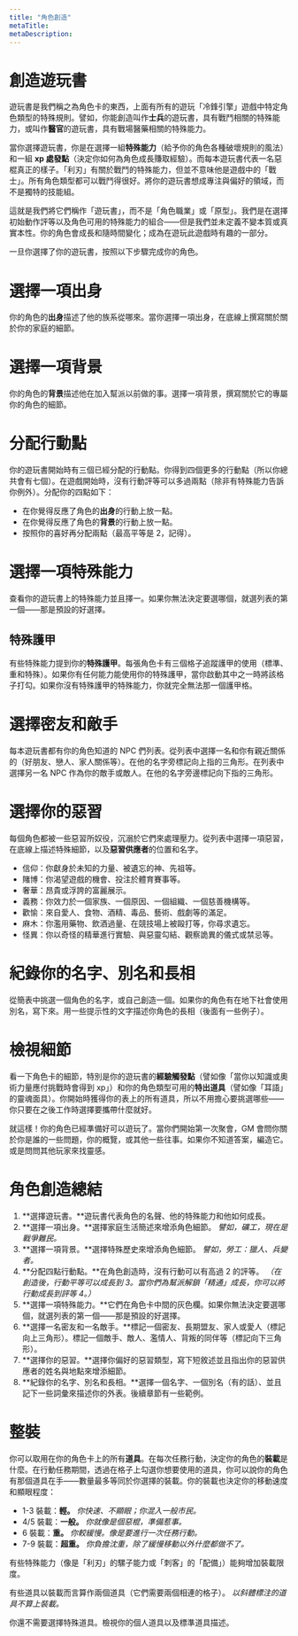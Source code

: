 ```yaml
---
title: "角色創造"
metaTitle: 
metaDescription: 
---
```


# 創造遊玩書

遊玩書是我們稱之為角色卡的東西，上面有所有的遊玩「冷鋒引擎」遊戲中特定角色類型的特殊規則。譬如，你能創造叫作**士兵**的遊玩書，具有戰鬥相關的特殊能力，或叫作**醫官**的遊玩書，具有戰場醫藥相關的特殊能力。

當你選擇遊玩書，你是在選擇一組**特殊能力**（給予你的角色各種破壞規則的風法）和一組 **xp 處發點**（決定你如何為角色成長賺取經驗）。而每本遊玩書代表一名惡棍真正的樣子。「利刃」有關於戰鬥的特殊能力，但並不意味他是遊戲中的「戰士」。所有角色類型都可以戰鬥得很好。將你的遊玩書想成專注與偏好的領域，而不是獨特的技能組。

這就是我們將它們稱作「遊玩書」，而不是「角色職業」或「原型」。我們是在選擇初始動作評等以及角色可用的特殊能力的組合——但是我們並未定義不變本質或真實本性。你的角色會成長和隨時間變化；成為在遊玩此遊戲時有趣的一部分。

一旦你選擇了你的遊玩書，按照以下步驟完成你的角色。

# 選擇一項出身

你的角色的**出身**描述了他的族系從哪來。當你選擇一項出身，在底線上撰寫關於關於你的家庭的細節。

# 選擇一項背景

你的角色的**背景**描述他在加入幫派以前做的事。選擇一項背景，撰寫關於它的專屬你的角色的細節。

# 分配行動點

你的遊玩書開始時有三個已經分配的行動點。你得到四個更多的行動點（所以你總共會有七個）。在遊戲開始時，沒有行動評等可以多過兩點（除非有特殊能力告訴你例外）。分配你的四點如下：

* 在你覺得反應了角色的**出身**的行動上放一點。
* 在你覺得反應了角色的**背景**的行動上放一點。
* 按照你的喜好再分配兩點（最高平等是 2，記得）。

# 選擇一項特殊能力

查看你的遊玩書上的特殊能力並且擇一。如果你無法決定要選哪個，就選列表的第一個——那是預設的好選擇。

## 特殊護甲

有些特殊能力提到你的**特殊護甲**。每張角色卡有三個格子追蹤護甲的使用（標準、重和特殊）。如果你有任何能力能使用你的特殊護甲，當你啟動其中之一時將該格子打勾。如果你沒有特殊護甲的特殊能力，你就完全無法那一個護甲格。

# 選擇密友和敵手

每本遊玩書都有你的角色知道的 NPC 們列表。從列表中選擇一名和你有親近關係的（好朋友、戀人、家人關係等）。在他的名字旁標記向上指的三角形。在列表中選擇另一名 NPC 作為你的敵手或敵人。在他的名字旁邊標記向下指的三角形。

# 選擇你的惡習

每個角色都被一些惡習所奴役，沉溺於它們來處理壓力。從列表中選擇一項惡習，在底線上描述特殊細節，以及**惡習供應者**的位置和名字。

* <span class="game-term">信仰：</span>你獻身於未知的力量、被遺忘的神、先祖等。
* <span class="game-term">賭博：</span>你渴望遊戲的機會、投注於體育賽事等。
* <span class="game-term">奢華：</span>昂貴或浮誇的富麗展示。
* <span class="game-term">義務：</span>你效力於一個家族、一個原因、一個組織、一個慈善機構等。
* <span class="game-term">歡愉：</span>來自愛人、食物、酒精、毒品、藝術、戲劇等的滿足。
* <span class="game-term">麻木：</span>你濫用藥物、飲酒過量、在競技場上被毆打等，你尋求遺忘。
* <span class="game-term">怪異：</span>你以奇怪的精華進行實驗、與惡靈勾結、觀察詭異的儀式或禁忌等。

# 紀錄你的名字、別名和長相

從簡表中挑選一個角色的名字，或自己創造一個。如果你的角色有在地下社會使用別名，寫下來。用一些提示性的文字描述你角色的長相（後面有一些例子）。

# 檢視細節

看一下角色卡的細節，特別是你的遊玩書的**經驗觸發點**（譬如像「當你以知識或奧術力量應付挑戰時會得到 xp」）和你的角色類型可用的**特出道具**（譬如像「耳語」的靈魂面具）。你開始時獲得你的表上的所有道具，所以不用擔心要挑選哪些——你只要在之後工作時選擇要攜帶什麼就好。

就這樣！你的角色已經準備好可以遊玩了。當你們開始第一次聚會，GM 會問你關於你是誰的一些問題，你的概覽，或其他一些往事。如果你不知道答案，編造它。或是問問其他玩家來找靈感。

# 角色創造總結

1. **選擇遊玩書。**遊玩書代表角色的名聲、他的特殊能力和他如何成長。
2. **選擇一項出身。**選擇家庭生活簡述來增添角色細節。 _譬如，礦工，現在是戰爭難民。_
3. **選擇一項背景。**選擇特殊歷史來增添角色細節。 _譬如，勞工：獵人、兵變者。_
4. **分配四點行動點。**在角色創造時，沒有行動可以有高過 2 的評等。 _（在創造後，行動平等可以成長到 3。當你們為幫派解鎖「精通」成長，你可以將行動成長到評等 4。）_
5. **選擇一項特殊能力。**它們在角色卡中間的灰色欄。如果你無法決定要選哪個，就選列表的第一個——那是預設的好選擇。
6. **選擇一名密友和一名敵手。**標記一個密友、長期盟友、家人或愛人（標記向上三角形）。標記一個敵手、敵人、濫情人、背叛的同伴等（標記向下三角形）。
7. **選擇你的惡習。**選擇你偏好的惡習類型，寫下短敘述並且指出你的惡習供應者的姓名與地點來增添細節。
8. **紀錄你的名字、別名和長相。**選擇一個名字、一個別名（有的話）、並且記下一些詞彙來描述你的外表。後續章節有一些範例。

# 整裝

你可以取用在你的角色卡上的所有**道具**。在每次任務行動，決定你的角色的**裝載**是什麼。在行動任務期間，透過在格子上勾選你想要使用的道具，你可以說你的角色有那個道具在手——數量最多等同於你選擇的裝載。你的裝載也決定你的移動速度和顯眼程度：

* <span class="game-term">1-3 裝載：</span>**輕。** _你快速、不顯眼；你混入一般市民。_
* <span class="game-term">4/5 裝載：</span>**一般。** _你就像是個惡棍，準備惹事。_
* <span class="game-term">6 裝載：</span>**重。** _你較緩慢。像是要進行一次任務行動。_
* <span class="game-term">7-9 裝載：</span>**超重。** _你負擔沈重，除了緩慢移動以外什麼都做不了。_

有些特殊能力（像是「利刃」的<span class="game-term">騾子</span>能力或「刺客」的「配備」）能夠增加裝載限度。

有些道具以裝載而言算作兩個道具（它們需要兩個相連的格子）。 _以斜體標注的道具不算上裝載。_

你還不需要選擇特殊道具。檢視你的個人道具以及標準道具描述。